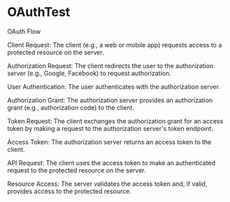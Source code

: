 # OAuthTest

OAuth Flow

Client Request: The client (e.g., a web or mobile app) requests access to a protected resource on the server.

Authorization Request: The client redirects the user to the authorization server (e.g., Google, Facebook) to request authorization.

User Authentication: The user authenticates with the authorization server.

Authorization Grant: The authorization server provides an authorization grant (e.g., authorization code) to the client.

Token Request: The client exchanges the authorization grant for an access token by making a request to the authorization server's token endpoint.

Access Token: The authorization server returns an access token to the client.

API Request: The client uses the access token to make an authenticated request to the protected resource on the server.

Resource Access: The server validates the access token and, if valid, provides access to the protected resource.